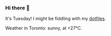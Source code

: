 ### Hi there :wave:

It's Tuesday! I might be fiddling with my [dotfiles](https://github.com/bewuethr/dotfiles).

Weather in Toronto: sunny, at +27°C.
